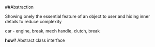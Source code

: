 ##Abstraction

Showing onely the essential feature of an object to user and hiding inner details to reduce complexity

car - engine, break, mech
handle, clutch, break

**how?**
Abstract class
interface